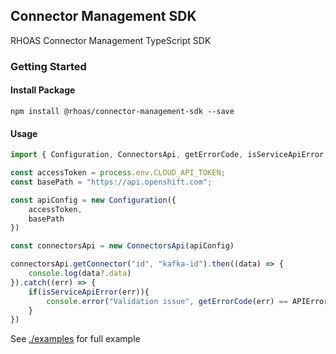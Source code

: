 ## Connector Management SDK

RHOAS Connector Management TypeScript SDK

### Getting Started

#### Install Package

```
npm install @rhoas/connector-management-sdk --save
```

#### Usage

```ts
import { Configuration, ConnectorsApi, getErrorCode, isServiceApiError, APIErrorCodes } from "@rhoas/connector-management-sdk";

const accessToken = process.env.CLOUD_API_TOKEN;
const basePath = "https://api.openshift.com";

const apiConfig = new Configuration({
    accessToken,
    basePath
})

const connectorsApi = new ConnectorsApi(apiConfig)

connectorsApi.getConnector("id", "kafka-id").then((data) => {
    console.log(data?.data)
}).catch((err) => {
    if(isServiceApiError(err)){
        console.error("Validation issue", getErrorCode(err) == APIErrorCodes.ERROR_8)
    }
})
```


See [./examples](https://github.com/redhat-developer/app-services-sdk-core/app-services-sdk-js/tree/main/examples) for full example
